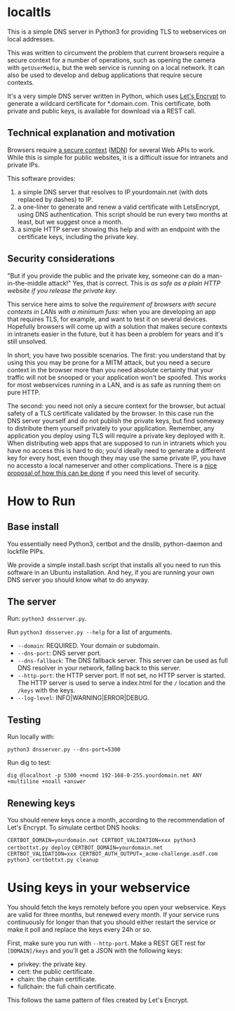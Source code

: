 # localtls

This is a simple DNS server in Python3 for providing TLS to webservices on local addresses. 

This was written to circumvent the problem that current browsers require a secure context for a number of operations, such as opening the camera with `getUserMedia`, but the web service is running on a local network. It can also be used to develop and debug applications that require secure contexts.

It's a very simple DNS server written in Python, which uses [Let's Encrypt](https://letsencrypt.org/) to generate a wildcard certificate for *.domain.com. This certificate, both private and public keys, is available for download via a REST call.

## Technical explanation and motivation

Browsers require <a href="https://w3c.github.io/webappsec-secure-contexts/">a secure context</a> (<a href="https://developer.mozilla.org/en-US/docs/Web/Security/Secure_Contexts">MDN</a>) for several Web APIs to work. While this is simple for public websites, it is a difficult issue for intranets and private IPs.

This software provides:
1. a simple DNS server that resolves to IP.yourdomain.net (with dots replaced by dashes) to IP.
2. a one-liner to generate and renew a valid certificate with LetsEncrypt, using DNS authentication. This script should be run every two months at least, but we suggest once a month.
3. a simple HTTP server showing this help and with an endpoint with the certificate keys, including the private key.

## Security considerations

"But if you provide the public and the private key, someone can do a man-in-the-middle attack!" Yes, that is correct. This is *as safe as a plain HTTP website if you release the private key*. 

This service here aims to solve the *requirement of browsers with secure contexts in LANs with a minimum fuss*: when you are developing an app that requires TLS, for example, and want to test it on several devices. Hopefully browsers will come up with a solution that makes secure contexts in intranets easier in the future, but it has been a problem for years and it's still unsolved.

In short, you have two possible scenarios. The first: you understand that by using this you may be prone for a MITM attack, but you need a secure context in the browser more than you need absolute certainty that your traffic will not be snooped or your application won't be spoofed. This works for most webservices running in a LAN, and is as safe as running them on pure HTTP.

The second: you need not only a secure context for the browser, but actual safety of a TLS certificate validated by the browser. In this case run the DNS server yourself and do not publish the private keys, but find someway to distribute them yourself privately to your application. Remember, any application you deploy using TLS will require a private key deployed with it. When distributing web apps that are supposed to run in intranets which you have no access this is hard to do; you'd ideally need to generate a different key for every host, even though they may use the same private IP, you have no accessto a local nameserver and other complications. There is a [nice proposal of how this can be done](https://blog.heckel.io/2018/08/05/issuing-lets-encrypt-certificates-for-65000-internal-servers/) if you need this level of security.

# How to Run

## Base install

You essentially need Python3, certbot and the dnslib, python-daemon and lockfile PIPs.

We provide a simple install.bash script that installs all you need to run this software in an Ubuntu installation. And hey, if you are running your own DNS server you should know what to do anyway.

## The server

Run: `python3 dnsserver.py`.

Run `python3 dnsserver.py --help` for a list of arguments.

* `--domain`: REQUIRED. Your domain or subdomain.
* `--dns-port`: DNS server port.
* `--dns-fallback`: The DNS fallback server. This server can be used as full DNS resolver in your network, falling back to this server.
* `--http-port`: the HTTP server port. If not set, no HTTP server is started. The HTTP server is used to serve a index.html for the `/` location and the `/keys` with the keys.
* `--log-level`: INFO|WARNING|ERROR|DEBUG.

## Testing

Run locally with:

`python3 dnsserver.py --dns-port=5300`

Run dig to test:

`dig @localhost -p 5300 +nocmd 192-168-0-255.yourdomain.net ANY +multiline +noall +answer`

## Renewing keys

You should renew keys once a month, according to the recommendation of Let's Encrypt. To simulate certbot DNS hooks:

`CERTBOT_DOMAIN=yourdomain.net CERTBOT_VALIDATION=xxx python3 certbottxt.py deploy`
`CERTBOT_DOMAIN=yourdomain.net CERTBOT_VALIDATION=xxx CERTBOT_AUTH_OUTPUT=_acme-challenge.asdf.com python3 certbottxt.py cleanup`

# Using keys in your webservice

You should fetch the keys remotely before you open your webservice. Keys are valid for three months, but renewed every month. If your service runs continuously for longer than that you should either restart the service or make it poll and replace the keys every 24h or so.

First, make sure you run with `--http-port`. Make a REST GET rest for `[DOMAIN]/keys` and you'll get a JSON with the following keys:

* privkey: the private key.
* cert: the public certificate.
* chain: the chain certificate.
* fullchain: the full chain certificate.

This follows the same pattern of files created by Let's Encrypt.
